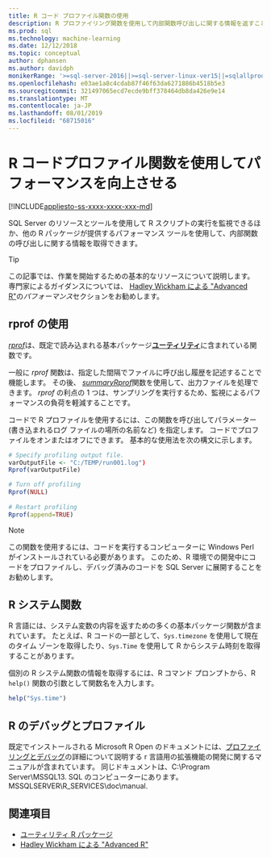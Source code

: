 ```yaml
---
title: R コード プロファイル関数の使用
description: R プロファイリング関数を使用して内部関数呼び出しに関する情報を返すことによって、パフォーマンスを向上させ、SQL Server での R 計算の結果を高速化します。
ms.prod: sql
ms.technology: machine-learning
ms.date: 12/12/2018
ms.topic: conceptual
author: dphansen
ms.author: davidph
monikerRange: '>=sql-server-2016||>=sql-server-linux-ver15||=sqlallproducts-allversions'
ms.openlocfilehash: e03ae1a8c4cdab87f46f63da6271886b4518b5e3
ms.sourcegitcommit: 321497065ecd7ecde9bff378464db8da426e9e14
ms.translationtype: MT
ms.contentlocale: ja-JP
ms.lasthandoff: 08/01/2019
ms.locfileid: "68715016"
---
```

# <a name="use-r-code-profiling-functions-to-improve-performance"></a>R コードプロファイル関数を使用してパフォーマンスを向上させる
[!INCLUDE[appliesto-ss-xxxx-xxxx-xxx-md](../../includes/appliesto-ss-xxxx-xxxx-xxx-md.md)]

SQL Server のリソースとツールを使用して R スクリプトの実行を監視できるほか、他の R パッケージが提供するパフォーマンス ツールを使用して、内部関数の呼び出しに関する情報を取得できます。 

> [!TIP]
> この記事では、作業を開始するための基本的なリソースについて説明します。 専門家によるガイダンスについては、 [Hadley Wickham による "Advanced R"](http://adv-r.had.co.nz)の*パフォーマンス*セクションをお勧めします。

## <a name="using-rprof"></a>rprof の使用

[*rprof*](https://www.rdocumentation.org/packages/utils/versions/3.5.1/topics/Rprof)は、既定で読み込まれる基本パッケージ[**ユーティリティ**](https://www.rdocumentation.org/packages/utils/versions/3.5.1)に含まれている関数です。 

一般に *rprof* 関数は、指定した間隔でファイルに呼び出し履歴を記述することで機能します。 その後、 [*summaryRprof*](https://www.rdocumentation.org/packages/utils/versions/3.5.1/topics/summaryRprof)関数を使用して、出力ファイルを処理できます。 *rprof* の利点の 1 つは、サンプリングを実行するため、監視によるパフォーマンスの負荷を軽減することです。

コードで R プロファイルを使用するには、この関数を呼び出してパラメーター (書き込まれるログ ファイルの場所の名前など) を指定します。 コードでプロファイルをオンまたはオフにできます。 基本的な使用法を次の構文に示します。 

```R
# Specify profiling output file.
varOutputFile <- "C:/TEMP/run001.log")
Rprof(varOutputFile)

# Turn off profiling
Rprof(NULL)
    
# Restart profiling
Rprof(append=TRUE)
```

> [!NOTE]
> この関数を使用するには、コードを実行するコンピューターに Windows Perl がインストールされている必要があります。 このため、R 環境での開発中にコードをプロファイルし、デバッグ済みのコードを SQL Server に展開することをお勧めします。  


## <a name="r-system-functions"></a>R システム関数

R 言語には、システム変数の内容を返すための多くの基本パッケージ関数が含まれています。 たとえば、R コードの一部として、`Sys.timezone` を使用して現在のタイム ゾーンを取得したり、`Sys.Time` を使用して R からシステム時刻を取得することがあります。 

個別の R システム関数の情報を取得するには、R コマンド プロンプトから、R `help()` 関数の引数として関数名を入力します。

```R
help("Sys.time")
```

## <a name="debugging-and-profiling-in-r"></a>R のデバッグとプロファイル

既定でインストールされる Microsoft R Open のドキュメントには、[プロファイリングとデバッグ](https://cran.r-project.org/doc/manuals/r-release/R-exts.html#Debugging)の詳細について説明する r 言語用の拡張機能の開発に関するマニュアルが含まれています。 同じドキュメントは、C:\Program Server\MSSQL13. SQL のコンピューターにあります。MSSQLSERVER\R_SERVICES\doc\manual.

## <a name="see-also"></a>関連項目

+ [ユーティリティ R パッケージ](https://www.rdocumentation.org/packages/utils/versions/3.5.1)
+ [Hadley Wickham による "Advanced R"](http://adv-r.had.co.nz)
